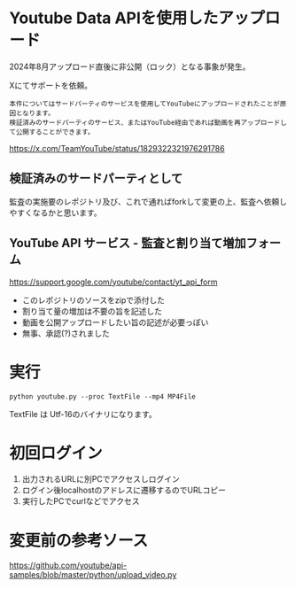 # Youtube Data APIを使用したアップロード

2024年8月アップロード直後に非公開（ロック）となる事象が発生。

Xにてサポートを依頼。

```
本件についてはサードパーティのサービスを使用してYouTubeにアップロードされたことが原因となります。
検証済みのサードパーティのサービス、またはYouTube経由であれば動画を再アップロードして公開することができます。
```

https://x.com/TeamYouTube/status/1829322321976291786

## 検証済みのサードパーティとして
監査の実施要のレポジトリ及び、これで通ればforkして変更の上、監査へ依頼しやすくなるかと思います。

## YouTube API サービス - 監査と割り当て増加フォーム
https://support.google.com/youtube/contact/yt_api_form

- このレポジトリのソースをzipで添付した
- 割り当て量の増加は不要の旨を記述した
- 動画を公開アップロードしたい旨の記述が必要っぽい
- 無事、承認(?)されました

# 実行
```
python youtube.py --proc TextFile --mp4 MP4File
```

TextFile は Utf-16のバイナリになります。

# 初回ログイン
1. 出力されるURLに別PCでアクセスしログイン
2. ログイン後localhostのアドレスに遷移するのでURLコピー
3. 実行したPCでcurlなどでアクセス

# 変更前の参考ソース
https://github.com/youtube/api-samples/blob/master/python/upload_video.py
